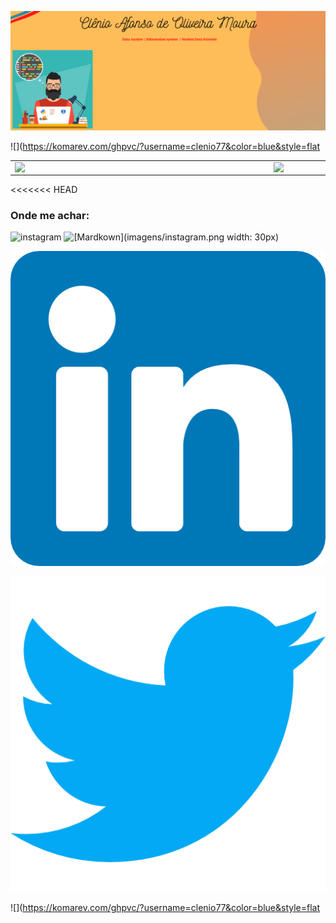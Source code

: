 
![Markdown](imagens/Capa_github.png)


![](https://komarev.com/ghpvc/?username=clenio77&color=blue&style=flat

<center>
<table>
    <tr>
        <td><img width="400px" align="left" src="https://github-readme-stats.vercel.app/api/top-langs/?username=clenio77&hide=html&layout=compact&theme=buefy" /></td>
        <td><img width="495px" align="left" src="https://github-readme-stats.vercel.app/api?username=clenio77&theme=buefy"/></td>
    </tr>   
</table>
</center>  

<<<<<<< HEAD
### Onde me achar:

![instagram](images/instagram.png)
![[Mardkown](imagens/instagram.png width: 30px)](https://www.instagram.com/afonso.clenio)

![Mardkown](imagens/linkedin.png)

![twitter](imagens/twitter.png)

![](https://komarev.com/ghpvc/?username=clenio77&color=blue&style=flat
